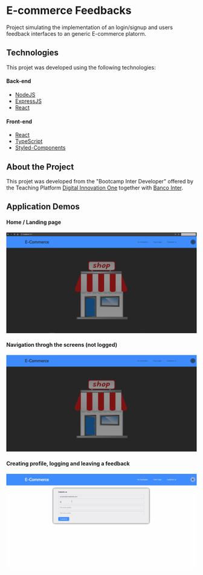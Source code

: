 
# E-commerce Feedbacks

  Project simulating the implementation of an login/signup and users feedback interfaces to an generic E-commerce platorm. 

## Technologies

  This projet was developed using the following technologies:

 #### Back-end
- [NodeJS](https://nodejs.org/)
- [ExpressJS](https://expressjs.com/)
- [React](https://reactjs.org/)
 
 #### Front-end
- [React](https://reactjs.org/)
- [TypeScript](https://www.typescriptlang.org/)
- [Styled-Components](https://styled-components.com/)


## About the Project

  This projet was developed from the "Bootcamp Inter Developer" offered by the Teaching Platform [Digital Innovation One](https://digitalinnovation.one/) together with [Banco Inter](https://www.bancointer.com.br/).

## Application Demos

  #### Home / Landing page
  <img src="./demos/home.png" alt="Home / Landing page"/>
  
  #### Navigation throgh the screens (not logged)
  <img src="./demos/nav-not-logged.gif" alt="Navigation throgh the screens"/>

  #### Creating profile, logging and leaving a feedback
  <img src="./demos/nav-logged.gif" alt="Creating profile, logging and leaving feedback"/>

